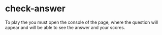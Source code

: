 # check-answer
To play the you must open the console of the page,
  where the question will appear and will be
  able to see the  answer and your scores.
